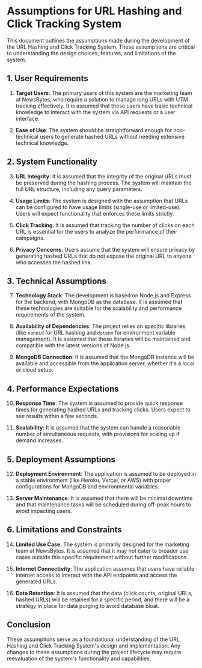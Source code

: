 # Assumptions for URL Hashing and Click Tracking System

This document outlines the assumptions made during the development of the URL Hashing and Click Tracking System. These assumptions are critical to understanding the design choices, features, and limitations of the system.

## 1. User Requirements

1. **Target Users**: The primary users of this system are the marketing team at NewsBytes, who require a solution to manage long URLs with UTM tracking effectively. It is assumed that these users have basic technical knowledge to interact with the system via API requests or a user interface.

2. **Ease of Use**: The system should be straightforward enough for non-technical users to generate hashed URLs without needing extensive technical knowledge.

## 2. System Functionality

3. **URL Integrity**: It is assumed that the integrity of the original URLs must be preserved during the hashing process. The system will maintain the full URL structure, including any query parameters.

4. **Usage Limits**: The system is designed with the assumption that URLs can be configured to have usage limits (single-use or limited-use). Users will expect functionality that enforces these limits strictly.

5. **Click Tracking**: It is assumed that tracking the number of clicks on each URL is essential for the users to analyze the performance of their campaigns.

6. **Privacy Concerns**: Users assume that the system will ensure privacy by generating hashed URLs that do not expose the original URL to anyone who accesses the hashed link.

## 3. Technical Assumptions

7. **Technology Stack**: The development is based on Node.js and Express for the backend, with MongoDB as the database. It is assumed that these technologies are suitable for the scalability and performance requirements of the system.

8. **Availability of Dependencies**: The project relies on specific libraries (like `nanoid` for URL hashing and `dotenv` for environment variable management). It is assumed that these libraries will be maintained and compatible with the latest versions of Node.js.

9. **MongoDB Connection**: It is assumed that the MongoDB instance will be available and accessible from the application server, whether it's a local or cloud setup.

## 4. Performance Expectations

10. **Response Time**: The system is assumed to provide quick response times for generating hashed URLs and tracking clicks. Users expect to see results within a few seconds.

11. **Scalability**: It is assumed that the system can handle a reasonable number of simultaneous requests, with provisions for scaling up if demand increases.

## 5. Deployment Assumptions

12. **Deployment Environment**: The application is assumed to be deployed in a stable environment (like Heroku, Vercel, or AWS) with proper configurations for MongoDB and environmental variables.

13. **Server Maintenance**: It is assumed that there will be minimal downtime and that maintenance tasks will be scheduled during off-peak hours to avoid impacting users.

## 6. Limitations and Constraints

14. **Limited Use Case**: The system is primarily designed for the marketing team at NewsBytes. It is assumed that it may not cater to broader use cases outside this specific requirement without further modifications.

15. **Internet Connectivity**: The application assumes that users have reliable internet access to interact with the API endpoints and access the generated URLs.

16. **Data Retention**: It is assumed that the data (click counts, original URLs, hashed URLs) will be retained for a specific period, and there will be a strategy in place for data purging to avoid database bloat.

## Conclusion

These assumptions serve as a foundational understanding of the URL Hashing and Click Tracking System's design and implementation. Any changes to these assumptions during the project lifecycle may require reevaluation of the system's functionality and capabilities.
